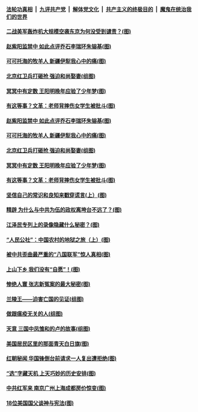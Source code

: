 

####  [法轮功真相](../../../../basic/blob/master/README.md?t=01130102) &nbsp;|&nbsp; [九评共产党](../../../../9ping.md/blob/master/README.md?t=01130102) &nbsp;|&nbsp; [解体党文化](../../../../jtdwh.md/blob/master/README.md?t=01130102)  &nbsp;|&nbsp; [共产主义的终极目的](../../../../gczydzjmd.md/blob/master/README.md?t=01130102) &nbsp;|&nbsp; [魔鬼在统治我们的世界](../../../../mgztzwmdsj.md/blob/master/README.md?t=01130102) 

#### [二战美军轰炸机大规模空袭东京为何没受到谴责？(图)](../pages/p6/958721.md?t=01130102) 

#### [赵紫阳监禁中 如此点评乔石李瑞环朱镕基(图)](../pages/p6/957209.md?t=01130102) 

#### [可可托海的牧羊人 新疆伊犁我心中的痛(图)](../pages/p6/958790.md?t=01130102) 

#### [北京红卫兵打砸抢 强迫和尚娶妻(组图)](../pages/p6/958577.md?t=01130102) 

#### [冥冥中有定数 王阳明晚年应验了少年梦(图)](../pages/p6/958625.md?t=01130102) 

#### [有这等事？文革：老师背摔伤女学生被批斗(图)](../pages/p6/958015.md?t=01130102) 

#### [赵紫阳监禁中 如此点评乔石李瑞环朱镕基(图)](../pages/p6/957209.md?t=01130102) 

#### [可可托海的牧羊人 新疆伊犁我心中的痛(图)](../pages/p6/958790.md?t=01130102) 

#### [北京红卫兵打砸抢 强迫和尚娶妻(组图)](../pages/p6/958577.md?t=01130102) 

#### [冥冥中有定数 王阳明晚年应验了少年梦(图)](../pages/p6/958625.md?t=01130102) 

#### [有这等事？文革：老师背摔伤女学生被批斗(图)](../pages/p6/958015.md?t=01130102) 

#### [坚信自己的常识和良知来戳穿谎言(上）(图)](../pages/p6/958576.md?t=01130102) 

#### [精辟 为什么与中共为伍的政权离垮台不远了？(图)](../pages/p6/958622.md?t=01130102) 

#### [江泽民专列上的录像隐藏什么秘密？(图)](../pages/p6/957908.md?t=01130102) 

#### [“人民公社”：中国农村的地狱之旅（上）(图)](../pages/p6/958264.md?t=01130102) 

#### [被中共歪曲最严重的“八国联军”惊人真相(图)](../pages/p6/957992.md?t=01130102) 

#### [上山下乡 我们没有“自愿”！(图)](../pages/p6/958033.md?t=01130102) 

#### [惨绝人寰 张志新冤案的最大秘密(图)](../pages/p6/957933.md?t=01130102) 

#### [兰陵王——迫害亡国的见证(组图)](../pages/p6/958321.md?t=01130102) 

#### [做跟瘟疫无关的人(组图)](../pages/p6/958261.md?t=01130102) 

#### [天意 三国中凤雏和的卢的故事(组图)](../pages/p6/958335.md?t=01130102) 

#### [美国居民区里的那面青天白日旗(图)](../pages/p6/958136.md?t=01130102) 

#### [红朝秘闻 华国锋倒台前请求一人复出遭拒绝(图)](../pages/p6/957913.md?t=01130102) 

#### [“选”字藏天机 上天巧妙的历史安排(图)](../pages/p6/958161.md?t=01130102) 

#### [中共红军来 南京广州上海成都房价惊变(图)](../pages/p6/957934.md?t=01130102) 

#### [18位美国国父谈神与宪法(图)](../pages/p6/958060.md?t=01130102) 

